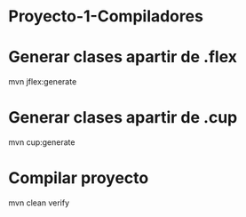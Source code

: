 # Proyecto-1-Compiladores


# Generar clases apartir de .flex
mvn jflex:generate
# Generar clases apartir de .cup
mvn cup:generate


# Compilar proyecto 
mvn clean verify

